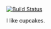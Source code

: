 [![Build Status](https://travis-ci.org/ekiesow/Inventory.svg?branch=master)](https://travis-ci.org/ekiesow/Inventory)

I like cupcakes.
